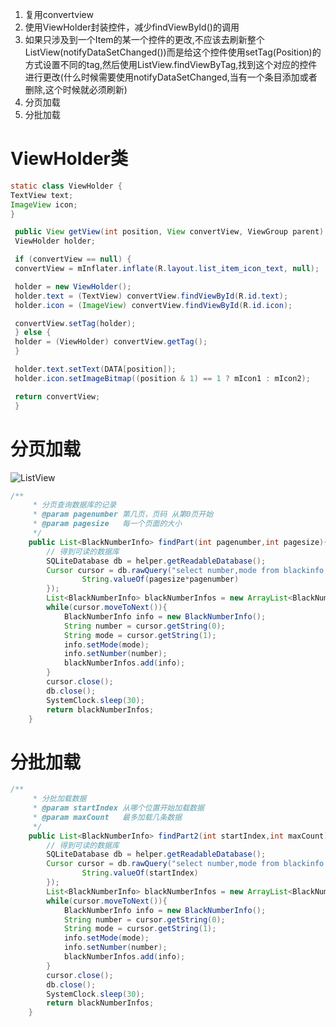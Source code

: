 1. 复用convertview
2. 使用ViewHolder封装控件，减少findViewById()的调用
3. 如果只涉及到一个Item的某一个控件的更改,不应该去刷新整个ListView(notifyDataSetChanged())而是给这个控件使用setTag(Position)的方式设置不同的tag,然后使用ListView.findViewByTag,找到这个对应的控件进行更改(什么时候需要使用notifyDataSetChanged,当有一个条目添加或者删除,这个时候就必须刷新)
4. 分页加载
5. 分批加载

# ViewHolder类
```java
static class ViewHolder {
TextView text;
ImageView icon;
}
```

```java
 public View getView(int position, View convertView, ViewGroup parent) {
 ViewHolder holder;

 if (convertView == null) {
 convertView = mInflater.inflate(R.layout.list_item_icon_text, null);

 holder = new ViewHolder();
 holder.text = (TextView) convertView.findViewById(R.id.text);
 holder.icon = (ImageView) convertView.findViewById(R.id.icon);

 convertView.setTag(holder);
 } else {
 holder = (ViewHolder) convertView.getTag();
 }

 holder.text.setText(DATA[position]);
 holder.icon.setImageBitmap((position & 1) == 1 ? mIcon1 : mIcon2);

 return convertView;
 }
```

# 分页加载
![ListView](http://img.blog.csdn.net/20160131133620690)

```java
/**
	 * 分页查询数据库的记录
	 * @param pagenumber 第几页，页码 从第0页开始
	 * @param pagesize   每一个页面的大小
	 */
	public List<BlackNumberInfo> findPart(int pagenumber,int pagesize){
		// 得到可读的数据库
		SQLiteDatabase db = helper.getReadableDatabase();
		Cursor cursor = db.rawQuery("select number,mode from blackinfo limit ? offset ?", new String[]{String.valueOf(pagesize),
				String.valueOf(pagesize*pagenumber)
		});
		List<BlackNumberInfo> blackNumberInfos = new ArrayList<BlackNumberInfo>();
		while(cursor.moveToNext()){
			BlackNumberInfo info = new BlackNumberInfo();
			String number = cursor.getString(0);
			String mode = cursor.getString(1);
			info.setMode(mode);
			info.setNumber(number);
			blackNumberInfos.add(info);
		}
		cursor.close();
		db.close();
		SystemClock.sleep(30);
		return blackNumberInfos;
	}
```
# 分批加载

```java
/**
	 * 分批加载数据
	 * @param startIndex 从哪个位置开始加载数据
	 * @param maxCount   最多加载几条数据
	 */
	public List<BlackNumberInfo> findPart2(int startIndex,int maxCount){
		// 得到可读的数据库
		SQLiteDatabase db = helper.getReadableDatabase();
		Cursor cursor = db.rawQuery("select number,mode from blackinfo order by _id desc limit ? offset ?", new String[]{String.valueOf(maxCount),
				String.valueOf(startIndex)
		});
		List<BlackNumberInfo> blackNumberInfos = new ArrayList<BlackNumberInfo>();
		while(cursor.moveToNext()){
			BlackNumberInfo info = new BlackNumberInfo();
			String number = cursor.getString(0);
			String mode = cursor.getString(1);
			info.setMode(mode);
			info.setNumber(number);
			blackNumberInfos.add(info);
		}
		cursor.close();
		db.close();
		SystemClock.sleep(30);
		return blackNumberInfos;
	}
```
